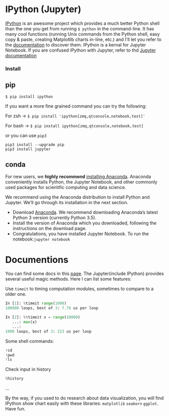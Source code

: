 # IPython (Jupyter)

[IPython](http://ipython.org/) is an awesome project which provides a much better Python shell than the one you get from running `$ python` in the command-line. It has many cool functions (running Unix commands from the Python shell, easy copy & paste, creating Matplotlib charts in-line, etc.) and I'll let you refer to the [documentation](http://ipython.org/ipython-doc/stable/index.html) to discover them.
IPython is a kernal for Jupyter Notebook. If you are confused iPython with Jupyter,  refer to thd [Jupyter documentation](http://jupyter.readthedocs.io/en/latest/ipython/content-ipython.html)

### Install



## pip

    $ pip install ipython

If you want a more fine grained command you can try the following:

For zsh -> `$ pip install 'ipython[zmq,qtconsole,notebook,test]'`

For bash -> `$ pip install ipython[zmq,qtconsole,notebook,test]`

or you can use `pip3`

```shell
pip3 install --upgrade pip
pip3 install jupyter
```

## conda



For new users, we **highly recommend** [installing Anaconda](https://www.continuum.io/downloads). Anaconda conveniently installs Python, the Jupyter Notebook, and other commonly used packages for scientific computing and data science.

We recommend using the Anaconda distribution to install Python and Jupyter. We’ll go through its installation in the next section.

- Download [Anaconda](https://www.continuum.io/downloads). We recommend downloading Anaconda’s latest Python 3 version (currently Python 3.5).
- Install the version of Anaconda which you downloaded, following the instructions on the download page.
- Congratulations, you have installed Jupyter Notebook. To run the notebook:`jupyter notebook`







# Documentions



You can find some docs in this [page](https://jupyter.readthedocs.io/en/latest/index.html). The Jupyter(include IPython) provides several useful magic methods. Here I can list some features: 

Use `timeit` to timing computation modules,  sometimes to compare to a older one.

```python
In [1]: %timeit range(1000)
100000 loops, best of 3: 7.76 us per loop

In [2]: %%timeit x = range(10000)
   ...: max(x)
   ...:
1000 loops, best of 3: 223 us per loop
```

Some shell commands:

```python
!cd
!pwd
!ls

```

Check input in history

```python
%history
```

... 



By the way, if you used to do research about data visualization, you will find IPython show chart easily with these libraries: `matplotlib` `seaborn` `ggplot`.  Have fun. 